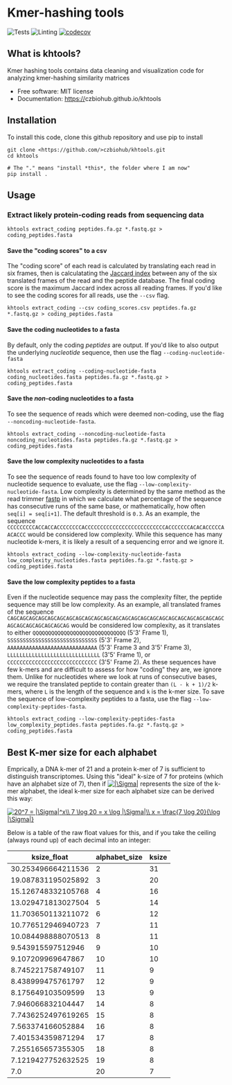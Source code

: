 Kmer-hashing tools
================================
![Tests](https://github.com/czbiohub/kh-tools/workflows/Pytest/badge.svg)
![Linting](https://github.com/czbiohub/kh-tools/workflows/Lint%20with%20flake8/badge.svg)
[![codecov](https://codecov.io/gh/czbiohub/kh-tools/branch/master/graph/badge.svg)](https://codecov.io/gh/czbiohub/kh-tools)

What is khtools?
-------------------------------------

Kmer hashing tools contains data cleaning and visualization code for analyzing kmer-hashing similarity matrices

-   Free software: MIT license
-   Documentation: <https://>czbiohub.github.io/khtools

Installation
------------

To install this code, clone this github repository and use pip to install

```
git clone <https://github.com/>czbiohub/khtools.git
cd khtools

# The "." means "install *this*, the folder where I am now"
pip install .
```

Usage
-----

### Extract likely protein-coding reads from sequencing data


```
khtools extract_coding peptides.fa.gz *.fastq.gz > coding_peptides.fasta
```

#### Save the "coding scores" to a csv

The "coding score" of each read is calculated by translating each read in six
frames, then is calculatating the
[Jaccard index](https://en.wikipedia.org/wiki/Jaccard_index) between any of the
six translated frames of the read and the peptide database. The final coding
score is the maximum Jaccard index across all reading frames. If you'd like to
see the coding scores for all reads, use the `--csv` flag.

```
khtools extract_coding --csv coding_scores.csv peptides.fa.gz *.fastq.gz > coding_peptides.fasta
```


#### Save the coding nucleotides to a fasta

By default, only the coding *peptides* are output. If you'd like to also output
the underlying *nucleotide* sequence, then use the flag `--coding-nucleotide-fasta`

```
khtools extract_coding --coding-nucleotide-fasta coding_nucleotides.fasta peptides.fa.gz *.fastq.gz > coding_peptides.fasta
```

#### Save the *non*-coding nucleotides to a fasta

To see the sequence of reads which were deemed non-coding, use the flag
`--noncoding-nucleotide-fasta`.

```
khtools extract_coding --noncoding-nucleotide-fasta noncoding_nucleotides.fasta peptides.fa.gz *.fastq.gz > coding_peptides.fasta
```

#### Save the low complexity nucleotides to a fasta

To see the sequence of reads found to have too low complexity of nucleotide
sequence to evaluate, use the flag `--low-complexity-nucleotide-fasta`. Low
complexity is determined by the same method as the read trimmer
[fastp](https://github.com/OpenGene/fastp) in which we calculate what
percentage of the sequence has consecutive runs of the same base,
or mathematically, how often `seq[i] = seq[i+1]`. The default threshold is
`0.3`. As an example, the sequence `CCCCCCCCCACCACCACCCCCCCCACCCCCCCCCCCCCCCCCCCCCCCCCCACCCCCCCACACACCCCCAACACCC`
would be considered low complexity. While this sequence has many nucleotide
k-mers, it is likely a result of a sequencing error and we ignore it.

```
khtools extract_coding --low-complexity-nucleotide-fasta low_complexity_nucleotides.fasta peptides.fa.gz *.fastq.gz > coding_peptides.fasta
```

#### Save the low complexity peptides to a fasta

Even if the nucleotide sequence may pass the complexity filter, the peptide
sequence may still be low complexity. As an example, all translated frames of
the sequence
`CAGCAGCAGCAGCAGCAGCAGCAGCAGCAGCAGCAGCAGCAGCAGCAGCAGCAGCAGCAGCAGCAGCAGCAGCAGCAGCAGCAGCAGCAG`
would be considered low complexity, as it translates to either
`QQQQQQQQQQQQQQQQQQQQQQQQQQQQQQ` (5'3' Frame 1),
`SSSSSSSSSSSSSSSSSSSSSSSSSSSSS` (5'3' Frame 2),
`AAAAAAAAAAAAAAAAAAAAAAAAAAAAA` (5'3' Frame 3 and 3'5' Frame 3),
`LLLLLLLLLLLLLLLLLLLLLLLLLLLLLL` (3'5' Frame 1),
or `CCCCCCCCCCCCCCCCCCCCCCCCCCCCC` (3'5' Frame 2). As these sequences have few
k-mers and are difficult to assess for how "coding" they are, we ignore them.
Unlike for nucleotides where we look at runs of consecutive bases, we require
the translated peptide to contain greater than `(L - k + 1)/2` k-mers, where
`L` is the length of the sequence and `k` is the k-mer size. To save the
sequence of low-complexity peptides to a fasta, use the flag
`--low-complexity-peptides-fasta`.

```
khtools extract_coding --low-complexity-peptides-fasta low_complexity_peptides.fasta peptides.fa.gz *.fastq.gz > coding_peptides.fasta
```



## Best K-mer size for each alphabet

Emprically, a DNA k-mer of 21 and a protein k-mer of 7 is sufficient to distinguish transcriptomes. Using this "ideal" k-size of 7 for proteins (which have an alphabet size of 7), then if <a href="https://www.codecogs.com/eqnedit.php?latex=\inline&space;|\Sigma|" target="_blank"><img src="https://latex.codecogs.com/gif.latex?\inline&space;|\Sigma|" title="|\Sigma|" /></a> represents the size of the k-mer alphabet, the ideal k-mer size for each alphabet size can be derived this way:

<a href="https://www.codecogs.com/eqnedit.php?latex=20^7&space;=&space;|\Sigma|^x\\&space;7&space;\log&space;20&space;=&space;x&space;\log&space;|\Sigma|\\&space;x&space;=&space;\frac{7&space;\log&space;20}{\log&space;|\Sigma|}" target="_blank"><img src="https://latex.codecogs.com/gif.latex?20^7&space;=&space;|\Sigma|^x\\&space;7&space;\log&space;20&space;=&space;x&space;\log&space;|\Sigma|\\&space;x&space;=&space;\frac{7&space;\log&space;20}{\log&space;|\Sigma|}" title="20^7 = |\Sigma|^x\\ 7 \log 20 = x \log |\Sigma|\\ x = \frac{7 \log 20}{\log |\Sigma|}" /></a>

Below is a table of the raw float values for this, and if you take the ceiling (always round up) of each decimal into an integer:

| ksize_float        | alphabet_size | ksize | 
|--------------------|---------------|-------| 
| 30.253496664211536 | 2             | 31    | 
| 19.087831195025892 | 3             | 20    | 
| 15.126748332105768 | 4             | 16    | 
| 13.029471813027504 | 5             | 14    | 
| 11.703650113211072 | 6             | 12    | 
| 10.776512946940723 | 7             | 11    | 
| 10.084498888070513 | 8             | 11    | 
| 9.543915597512946  | 9             | 10    | 
| 9.107209969647867  | 10            | 10    | 
| 8.745221758749107  | 11            | 9     | 
| 8.438999475761797  | 12            | 9     | 
| 8.175649103509599  | 13            | 9     | 
| 7.946066832104447  | 14            | 8     | 
| 7.7436252497619265 | 15            | 8     | 
| 7.563374166052884  | 16            | 8     | 
| 7.401534359871294  | 17            | 8     | 
| 7.255165657355305  | 18            | 8     | 
| 7.1219427752632525 | 19            | 8     | 
| 7.0                | 20            | 7     | 

